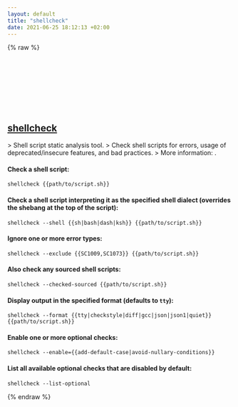```yaml
---
layout: default
title: "shellcheck"
date: 2021-06-25 18:12:13 +02:00
---
```

{% raw %}
<h2 id="shellcheck">
  <a href="/en/common/shellcheck.html">shellcheck</a> <a href="#shellcheck"><svg class="icon">
    <use href="/assets/images/unicode_sprite.svg#link" />
  </svg></a>
</h2>
> Shell script static analysis tool.
> Check shell scripts for errors, usage of deprecated/insecure features, and bad practices.
> More information: <https://www.shellcheck.net>.

#### Check a shell script:
```shell
shellcheck {{path/to/script.sh}}
```
#### Check a shell script interpreting it as the specified shell dialect (overrides the shebang at the top of the script):
```shell
shellcheck --shell {{sh|bash|dash|ksh}} {{path/to/script.sh}}
```
#### Ignore one or more error types:
```shell
shellcheck --exclude {{SC1009,SC1073}} {{path/to/script.sh}}
```
#### Also check any sourced shell scripts:
```shell
shellcheck --checked-sourced {{path/to/script.sh}}
```
#### Display output in the specified format (defaults to `tty`):
```shell
shellcheck --format {{tty|checkstyle|diff|gcc|json|json1|quiet}} {{path/to/script.sh}}
```
#### Enable one or more optional checks:
```shell
shellcheck --enable={{add-default-case|avoid-nullary-conditions}}
```
#### List all available optional checks that are disabled by default:
```shell
shellcheck --list-optional
```
{% endraw %}